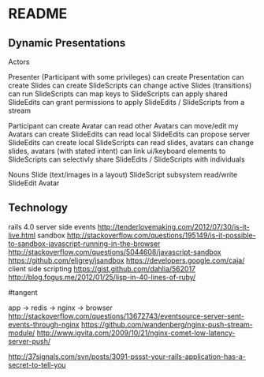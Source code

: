 # README

## Dynamic Presentations

Actors

  Presenter (Participant with some privileges)
    can create Presentation
      can create Slides
    can create SlideScripts
      can change active Slides (transitions)
      can run SlideScripts
    can map keys to SlideScripts
    can apply shared SlideEdits
    can grant permissions to apply SlideEdits / SlideScripts from a stream

  Participant
    can create Avatar
      can read other Avatars
      can move/edit my Avatars
    can create SlideEdits
      can read local SlideEdits
      can propose server SlideEdits
    can create local SlideScripts
      can read slides, avatars
      can change slides, avatars (with stated intent)
    can link ui/keyboard elements to SlideScripts
    can selectivly share SlideEdits / SlideScripts with individuals


Nouns
  Slide (text/images in a layout)
  SlideScript
    subsystem read/write
  SlideEdit
  Avatar



## Technology

rails 4.0
server side events
  http://tenderlovemaking.com/2012/07/30/is-it-live.html
sandbox
  http://stackoverflow.com/questions/195149/is-it-possible-to-sandbox-javascript-running-in-the-browser
  http://stackoverflow.com/questions/5044608/javascript-sandbox
  https://github.com/eligrey/jsandbox
  https://developers.google.com/caja/
client side scripting
  https://gist.github.com/dahlia/562017
  http://blog.fogus.me/2012/01/25/lisp-in-40-lines-of-ruby/


#tangent 

app -> redis -> nginx -> browser
http://stackoverflow.com/questions/13672743/eventsource-server-sent-events-through-nginx
https://github.com/wandenberg/nginx-push-stream-module/
http://www.igvita.com/2009/10/21/nginx-comet-low-latency-server-push/

http://37signals.com/svn/posts/3091-pssst-your-rails-application-has-a-secret-to-tell-you